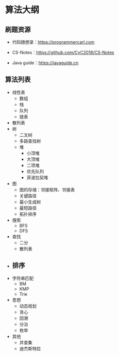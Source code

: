 # 算法大纲

## 刷题资源

- 代码随想录：https://programmercarl.com

- CS-Notes：https://github.com/CyC2018/CS-Notes

- Java guide：https://javaguide.cn



## 算法列表



- 线性表
  - 数组
  - 栈
  - 队列
  - 链表
- 散列表
- 树
  - 二叉树
  - 多路查找树
  - 堆
    - 小顶堆
    - 大顶堆
    - 二项堆
    - 优先队列
    - 菲波拉契堆
- 图
  - 图的存储：邻接矩阵、邻接表
  - 关键路径
  - 最小生成树
  - 最短路径
  - 拓扑排序
- 搜索
  - BFS
  - DFS
- 查找
  - 二分
  - 散列表
- 排序
  - 
- 字符串匹配
  - BM
  - KMP
  - Trie
- 思想
  - 动态规划
  - 贪心
  - 回溯
  - 分治
  - 枚举
- 其他
  - 并查集
  - 迪杰斯特拉


